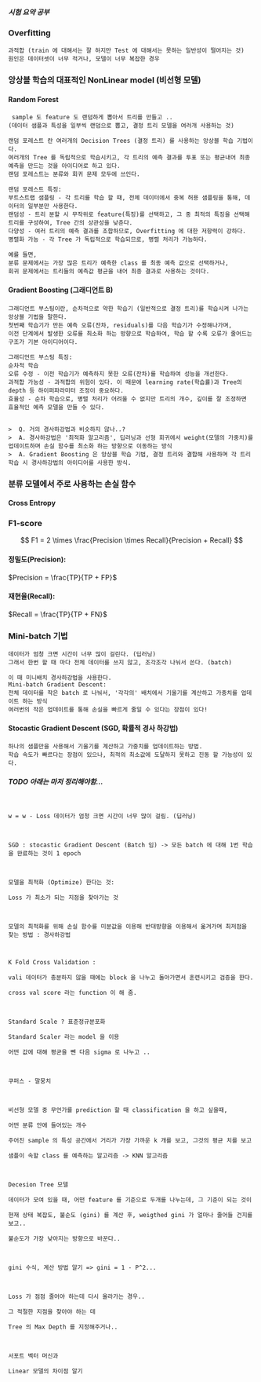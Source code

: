 ##### 시험 요약 공부

### Overfitting
    과적합 (train 에 대해서는 잘 하지만 Test 에 대해서는 못하는 일반성이 떨어지는 것)
    원인은 데이터셋이 너무 적거나, 모델이 너무 복잡한 경우


### 앙상블 학습의 대표적인 NonLinear model (비선형 모델)
#### Random Forest 
     sample 도 feature 도 랜덤하게 뽑아서 트리를 만들고 .. 
    (데이터 샘플과 특성을 일부씩 랜덤으로 뽑고, 결정 트리 모델을 여러개 사용하는 것)

    랜덤 포레스트 란 여러개의 Decision Trees (결정 트리) 를 사용하는 앙상블 학습 기법이다.
    여러개의 Tree 를 독립적으로 학습시키고, 각 트리의 예측 결과를 투표 또는 평균내어 최종 예측을 만드는 것을 아이디어로 하고 있다.
    랜덤 포레스트는 분류와 회귀 문제 모두에 쓰인다.
    
    랜덤 포레스트 특징:
    부트스트랩 샘플링 - 각 트리를 학습 할 때, 전체 데이터에서 중복 허용 샘플링을 통해, 데이터의 일부분만 사용한다.
    랜덤성 - 트리 분할 시 무작위로 feature(특징)를 선택하고, 그 중 최적의 특징을 선택해 트리를 구성하여, Tree 간의 상관성을 낮춘다.
    다양성 - 여러 트리의 예측 결과를 조합하므로, Overfitting 에 대한 저항력이 강하다.
    병렬화 가능 - 각 Tree 가 독립적으로 학습되므로, 병렬 처리가 가능하다.

    예를 들면, 
    분류 문제에서는 가장 많은 트리가 예측한 class 를 최종 예측 값으로 선택하거나,
    회귀 문제에서는 트리들의 예측값 평균을 내어 최종 결과로 사용하는 것이다. 

#### Gradient Boosting (그래디언트 B) 
    그래디언트 부스팅이란, 순차적으로 약한 학습기 (일반적으로 결정 트리)를 학습시켜 나가는 앙상블 기법을 말한다.
    첫번째 학습기가 만든 예측 오류(잔차, residuals)를 다음 학습기가 수정해나가며,
    이전 단계에서 발생한 오류를 최소화 하는 방향으로 학습하여, 학습 할 수록 오류가 줄어드는
    구조가 기본 아이디어이다.

    그래디언트 부스팅 특징:
    순차적 학습 
    오류 수정 - 이전 학습기가 예측하지 못한 오류(잔차)를 학습하여 성능을 개선한다.
    과적합 가능성 - 과적합의 위험이 있다. 이 때문에 learning rate(학습률)과 Tree의 depth 등 하이퍼파라미터 조정이 중요하다.
    효율성 - 순차 학습으로, 병렬 처리가 어려울 수 없지만 트리의 개수, 깊이를 잘 조정하면 효율적인 예측 모델을 만들 수 있다.


    >  Q. 거의 경사하강법과 비슷하지 않나..? 
    >  A. 경사하강법은 '최적화 알고리즘', 딥러닝과 선형 회귀에서 weight(모델의 가중치)를 업데이트하며 손실 함수를 최소화 하는 방향으로 이동하는 방식
    >  A. Gradient Boosting 은 앙상블 학습 기법, 결정 트리와 결합해 사용하며 각 트리 학습 시 경사하강법의 아이디어를 사용한 방식.
    


### 분류 모델에서 주로 사용하는 손실 함수
#### Cross Entropy

### F1-score

$$
F1 = 2 \times \frac{Precision \times Recall}{Precision + Recall}
$$

#### 정밀도(Precision):
$Precision = \frac{TP}{TP + FP}$

#### 재현율(Recall):
$Recall = \frac{TP}{TP + FN}$


### Mini-batch 기법
    데이터가 엄청 크면 시간이 너무 많이 걸린다. (딥러닝)
    그래서 한번 할 때 마다 전체 데이터를 쓰지 않고, 조각조각 나눠서 쓴다. (batch)

    이 때 미니배치 경사하강법을 사용한다.
    Mini-batch Gradient Descent:
    전체 데이터를 작은 batch 로 나눠서, '각각의' 배치에서 기울기를 계산하고 가중치를 업데이트 하는 방식
    여러번의 작은 업데이트를 통해 손실을 빠르게 줄일 수 있다는 장점이 있다!
    

#### Stocastic Gradient Descent (SGD, 확률적 경사 하강법)
    하나의 샘플만을 사용해서 기울기를 계산하고 가중치를 업데이트하는 방법.
    학습 속도가 빠르다는 장점이 있으나, 최적의 최소값에 도달하지 못하고 진동 할 가능성이 있다.


##### TODO 아래는 마저 정리해야함...
```


w = w - Loss 데이터가 엄청 크면 시간이 너무 많이 걸림. (딥러닝)



SGD : stocastic Gradient Descent (Batch 임) -> 모든 batch 에 대해 1번 학습을 완료하는 것이 1 epoch



모델을 최적화 (Optimize) 한다는 것:

Loss 가 최소가 되는 지점을 찾아가는 것



모델의 최적화를 위해 손실 함수를 미분값을 이용해 반대방향을 이용해서 옮겨가며 최저점을 찾는 방법 : 경사하강법



K Fold Cross Validation :

vali 데이터가 충분하지 않을 때에는 block 을 나누고 돌아가면서 훈련시키고 검증을 한다.

cross val score 라는 function 이 해 줌.



Standard Scale ? 표준정규분포화

Standard Scaler 라는 model 을 이용

어떤 값에 대해 평균을 뺀 다음 sigma 로 나누고 ..



쿠퍼스 - 말뭉치



비선형 모델 중 무언가를 prediction 할 때 classification 을 하고 싶을때,

어떤 분류 안에 들어있는 개수

주어진 sample 의 특성 공간에서 거리가 가장 가까운 k 개를 보고, 그것의 평균 치를 보고

샘플이 속할 class 를 예측하는 알고리즘 -> KNN 알고리즘



Decesion Tree 모델

데이터가 모여 있을 때, 어떤 feature 를 기준으로 두개를 나누는데, 그 기준이 되는 것이

현재 상태 복잡도, 불순도 (gini) 를 계산 후, weigthed gini 가 얼마나 줄어들 건지를 보고..

불순도가 가장 낮아지는 방향으로 바꾼다..



gini 수식, 계산 방법 알기 => gini = 1 - P^2...



Loss 가 점점 줄어야 하는데 다시 올라가는 경우..

그 적절한 지점을 찾아야 하는 데

Tree 의 Max Depth 를 지정해주거나..



서포트 벡터 머신과

Linear 모델의 차이점 알기

```

